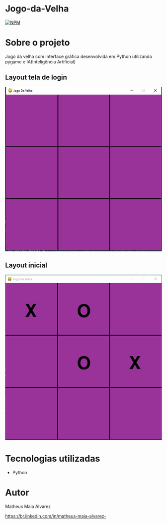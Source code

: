# Jogo-da-Velha
[![NPM](https://img.shields.io/npm/l/react)](https://github.com/MatheusAlvarez/Jogo-da-Velha/blob/main/LICENSE) 

# Sobre o projeto

Jogo da velha com interface gráfica desenvolvida em Python utilizando pygame e IA(Inteligência Artificial)


## Layout tela de login
![Login](https://github.com/MatheusAlvarez/Jogo-da-Velha/blob/main/_assets/JogoDaVelha1.PNG)

## Layout inicial
![Login](https://github.com/MatheusAlvarez/Jogo-da-Velha/blob/main/_assets/JogoDaVelha2.PNG)


# Tecnologias utilizadas
- Python

# Autor

Matheus Maia Alvarez

https://br.linkedin.com/in/matheus-maia-alvarez-
